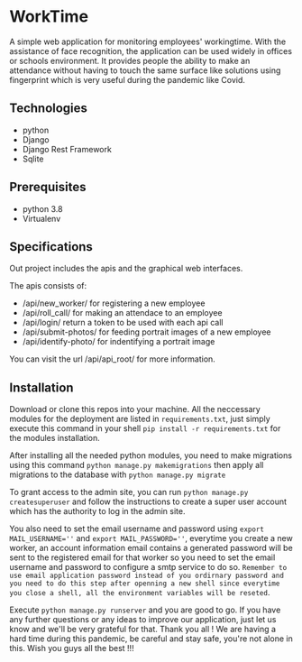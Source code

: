 # WorkTime

A simple web application for monitoring employees' workingtime. With the assistance of face recognition, the application can be used widely in offices or schools environment. It provides people the ability to make an attendance without having to touch the same surface like solutions using fingerprint which is very useful during the pandemic like Covid.

## Technologies

- python
- Django
- Django Rest Framework
- Sqlite

## Prerequisites

- python 3.8
- Virtualenv

## Specifications

Out project includes the apis and the graphical web interfaces.

The apis consists of:
- /api/new_worker/ for registering a new employee
- /api/roll_call/ for making an attendace to an employee
- /api/login/ return a token to be used with each api call
- /api/submit-photos/ for feeding portrait images of a new employee
- /api/identify-photo/ for indentifying a portrait image

You can visit the url /api/api_root/ for more information.

## Installation

Download or clone this repos into your machine. All the neccessary modules for the deployment are listed in ```requirements.txt```, just simply execute this command in your shell ```pip install -r requirements.txt``` for the modules installation.

After installing all the needed python modules, you need to make migrations using this command ```python manage.py makemigrations``` then apply all migrations to the database with ```python manage.py migrate```

To grant access to the admin site, you can run ```python manage.py createsuperuser``` and follow the instructions to create a super user account which has the authority to log in the admin site.

You also need to set the email username and password using ```export MAIL_USERNAME=''``` and ```export MAIL_PASSWORD=''```, everytime you create a new worker, an account information email contains a generated password will be sent to the registered email for that worker so you need to set the email username and password to configure a smtp service to do so. ```Remember to use email application password instead of you ordirnary password and you need to do this step after openning a new shell since everytime you close a shell, all the environment variables will be reseted```. 

Execute ```python manage.py runserver``` and you are good to go. If you have any further questions or any ideas to improve our application, just let us know and we'll be very grateful for that. Thank you all ! We are having a hard time during this pandemic, be careful and stay safe, you're not alone in this. Wish you guys all the best !!!


